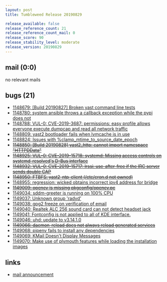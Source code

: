 ```yaml
---
layout: post
title: Tumbleweed Release 20190829

release_available: false
release_reference_count: 21
release_reference_count_mail: 0
release_score: 90
release_stability_level: moderate
release_version: 20190829
---
```


## mail (0:0)

no relevant mails

## bugs (21)

<!--more-->

- [1148679: \[Build 20190827\]  Broken yast command line tests](https://bugzilla.opensuse.org/show_bug.cgi?id=1148679)
- [1148780: system ansible throws a callback exception while the pypi does not](https://bugzilla.opensuse.org/show_bug.cgi?id=1148780)
- [1148788: VUL-0: CVE-2019-3687: permissions: easy profile allows everyone execute dumpcap and read all network traffic](https://bugzilla.opensuse.org/show_bug.cgi?id=1148788)
- [1148809: yast2 bootloader fails when lvmcache is in use](https://bugzilla.opensuse.org/show_bug.cgi?id=1148809)
- [1148824: Issues with %clamp_mtime_to_source_date_epoch](https://bugzilla.opensuse.org/show_bug.cgi?id=1148824)
- ~~[1148850: \[Build 20190828\] yast2_http: cannot import namespace "HTTPDData"](https://bugzilla.opensuse.org/show_bug.cgi?id=1148850)~~
- ~~[1148925: VUL-0: CVE-2019-15718: systemd: Missing access controls on systemd-resolved's D-Bus interface](https://bugzilla.opensuse.org/show_bug.cgi?id=1148925)~~
- ~~[1148932: VUL-0: CVE-2019-15717: Irssi: use-after-free if the IRC server sends double CAP](https://bugzilla.opensuse.org/show_bug.cgi?id=1148932)~~
- ~~[1148950: FTBFS: yast2-ntp-client (/etc/cron.d not owned)](https://bugzilla.opensuse.org/show_bug.cgi?id=1148950)~~
- [1148955: regression: wicked obtains incorrect ipv4 address for bridge](https://bugzilla.opensuse.org/show_bug.cgi?id=1148955)
- ~~[1149009: opencv is missing pkgconfig/opencv.pc](https://bugzilla.opensuse.org/show_bug.cgi?id=1149009)~~
- [1149034: sddm-greeter is running on 100% CPU](https://bugzilla.opensuse.org/show_bug.cgi?id=1149034)
- [1149037: Unknown group 'radvd'](https://bugzilla.opensuse.org/show_bug.cgi?id=1149037)
- [1149038: gpg2 freeze on verification of email](https://bugzilla.opensuse.org/show_bug.cgi?id=1149038)
- [1149040: Realtek ALC 256 sound card can not detect headset jack](https://bugzilla.opensuse.org/show_bug.cgi?id=1149040)
- [1149041: Fontconfig  is not applied to all of KDE interface.](https://bugzilla.opensuse.org/show_bug.cgi?id=1149041)
- [1149046: uhd: update to v3.14.1.0](https://bugzilla.opensuse.org/show_bug.cgi?id=1149046)
- ~~[1149066: daemon-reload does not always reload generated services](https://bugzilla.opensuse.org/show_bug.cgi?id=1149066)~~
- [1149068: pipenv fails to install any dependencies](https://bugzilla.opensuse.org/show_bug.cgi?id=1149068)
- [1149069: KMail Doesn't Display Messages](https://bugzilla.opensuse.org/show_bug.cgi?id=1149069)
- [1149070: Make use of plymouth features while loading the installation images](https://bugzilla.opensuse.org/show_bug.cgi?id=1149070)



## links

- [mail announcement](https://lists.opensuse.org/opensuse-factory/2019-08/msg00323.html)
